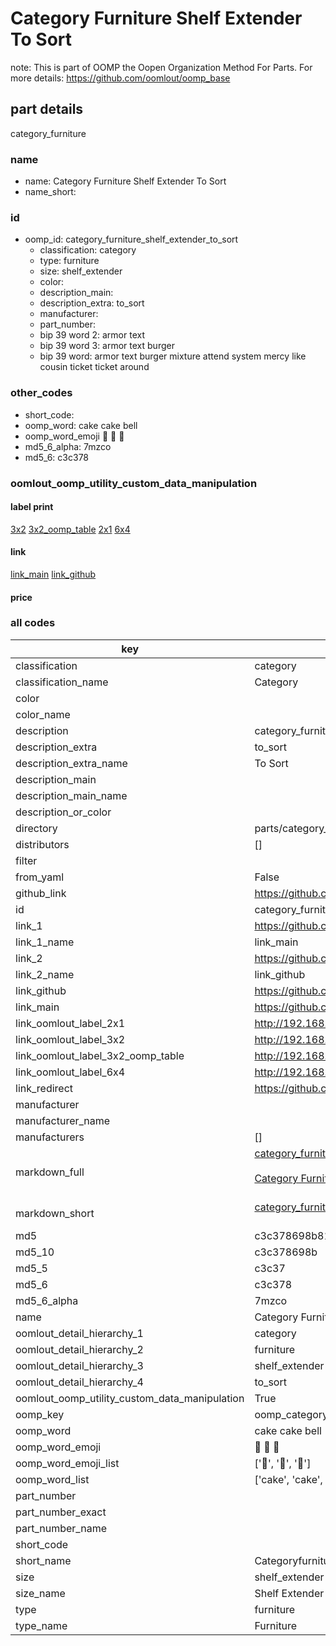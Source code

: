 # Category Furniture Shelf Extender To Sort  

note: This is part of OOMP the Oopen Organization Method For Parts. For more details: https://github.com/oomlout/oomp_base

##  part details
  



category_furniture



### name
* name: Category Furniture Shelf Extender To Sort
* name_short: 
### id
* oomp_id: category_furniture_shelf_extender_to_sort
  * classification: category
  * type: furniture
  * size: shelf_extender
  * color: 
  * description_main: 
  * description_extra: to_sort
  * manufacturer: 
  * part_number: 
  * bip 39 word 2: armor text
  * bip 39 word 3: armor text burger
  * bip 39 word: armor text burger mixture attend system mercy like cousin ticket ticket around

### other_codes
* short_code: 
* oomp_word: cake cake bell
* oomp_word_emoji :cake: :cake: :bell:
* md5_6_alpha: 7mzco
* md5_6: c3c378






### oomlout_oomp_utility_custom_data_manipulation
#### label print
[3x2](http://192.168.1.245:1112/?label=oomp%207mzco)
[3x2_oomp_table](http://192.168.1.108:1112/?label=oomp%207mzco)
[2x1](http://192.168.1.242:1112/?label=oomp%207mzco)
[6x4](http://192.168.1.55:1112/?label=oomp%207mzco)    

#### link

[link_main](https://github.com/oomlout/oomlout_oomp_version_1_messy/tree/main/parts/category_furniture_shelf_extender_to_sort) [link_github](https://github.com/oomlout/oomlout_oomp_version_1_messy/tree/main/parts/category_furniture_shelf_extender_to_sort)                             

#### price







### all codes 
| key | value |  
| --- | --- |  
| classification | category |  
| classification_name | Category |  
| color |  |  
| color_name |  |  
| description | category_furniture |  
| description_extra | to_sort |  
| description_extra_name | To Sort |  
| description_main |  |  
| description_main_name |  |  
| description_or_color |   |  
| directory | parts/category_furniture_shelf_extender_to_sort |  
| distributors | [] |  
| filter |  |  
| from_yaml | False |  
| github_link | https://github.com/oomlout/oomlout_oomp_part_src/tree/main/parts/category_furniture_shelf_extender_to_sort |  
| id | category_furniture_shelf_extender_to_sort |  
| link_1 | https://github.com/oomlout/oomlout_oomp_version_1_messy/tree/main/parts/category_furniture_shelf_extender_to_sort |  
| link_1_name | link_main |  
| link_2 | https://github.com/oomlout/oomlout_oomp_version_1_messy/tree/main/parts/category_furniture_shelf_extender_to_sort |  
| link_2_name | link_github |  
| link_github | https://github.com/oomlout/oomlout_oomp_version_1_messy/tree/main/parts/category_furniture_shelf_extender_to_sort |  
| link_main | https://github.com/oomlout/oomlout_oomp_version_1_messy/tree/main/parts/category_furniture_shelf_extender_to_sort |  
| link_oomlout_label_2x1 | http://192.168.1.242:1112/?label=oomp%207mzco |  
| link_oomlout_label_3x2 | http://192.168.1.245:1112/?label=oomp%207mzco |  
| link_oomlout_label_3x2_oomp_table | http://192.168.1.108:1112/?label=oomp%207mzco |  
| link_oomlout_label_6x4 | http://192.168.1.55:1112/?label=oomp%207mzco |  
| link_redirect | https://github.com/oomlout/oomlout_oomp_version_1_messy/tree/main/parts/category_furniture_shelf_extender_to_sort |  
| manufacturer |  |  
| manufacturer_name |  |  
| manufacturers | [] |  
| markdown_full | [category_furniture_shelf_extender_to_sort](none)<br>[](none)<br>[Category Furniture Shelf Extender To Sort](none)<br><br> |  
| markdown_short | [category_furniture_shelf_extender_to_sort](none)<br><br> |  
| md5 | c3c378698b81b16b730748e43d77e85f |  
| md5_10 | c3c378698b |  
| md5_5 | c3c37 |  
| md5_6 | c3c378 |  
| md5_6_alpha | 7mzco |  
| name | Category Furniture Shelf Extender To Sort |  
| oomlout_detail_hierarchy_1 | category |  
| oomlout_detail_hierarchy_2 | furniture |  
| oomlout_detail_hierarchy_3 | shelf_extender |  
| oomlout_detail_hierarchy_4 | to_sort |  
| oomlout_oomp_utility_custom_data_manipulation | True |  
| oomp_key | oomp_category_furniture_shelf_extender_to_sort |  
| oomp_word | cake cake bell |  
| oomp_word_emoji | :cake: :cake: :bell: |  
| oomp_word_emoji_list | [':cake:', ':cake:', ':bell:'] |  
| oomp_word_list | ['cake', 'cake', 'bell'] |  
| part_number |  |  
| part_number_exact |  |  
| part_number_name |  |  
| short_code |  |  
| short_name | Categoryfurniture |  
| size | shelf_extender |  
| size_name | Shelf Extender |  
| type | furniture |  
| type_name | Furniture |  
